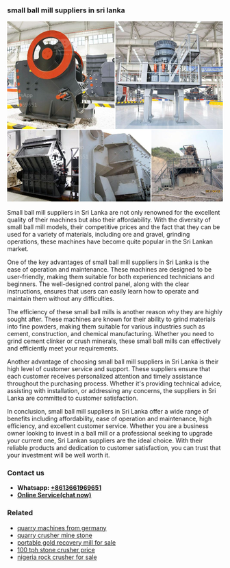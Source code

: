 <h3>small ball mill suppliers in sri lanka</h3><img src='1706754189.jpg' alt=''><p>Small ball mill suppliers in Sri Lanka are not only renowned for the excellent quality of their machines but also their affordability. With the diversity of small ball mill models, their competitive prices and the fact that they can be used for a variety of materials, including ore and gravel, grinding operations, these machines have become quite popular in the Sri Lankan market.</p><p>One of the key advantages of small ball mill suppliers in Sri Lanka is the ease of operation and maintenance. These machines are designed to be user-friendly, making them suitable for both experienced technicians and beginners. The well-designed control panel, along with the clear instructions, ensures that users can easily learn how to operate and maintain them without any difficulties.</p><p>The efficiency of these small ball mills is another reason why they are highly sought after. These machines are known for their ability to grind materials into fine powders, making them suitable for various industries such as cement, construction, and chemical manufacturing. Whether you need to grind cement clinker or crush minerals, these small ball mills can effectively and efficiently meet your requirements.</p><p>Another advantage of choosing small ball mill suppliers in Sri Lanka is their high level of customer service and support. These suppliers ensure that each customer receives personalized attention and timely assistance throughout the purchasing process. Whether it's providing technical advice, assisting with installation, or addressing any concerns, the suppliers in Sri Lanka are committed to customer satisfaction.</p><p>In conclusion, small ball mill suppliers in Sri Lanka offer a wide range of benefits including affordability, ease of operation and maintenance, high efficiency, and excellent customer service. Whether you are a business owner looking to invest in a ball mill or a professional seeking to upgrade your current one, Sri Lankan suppliers are the ideal choice. With their reliable products and dedication to customer satisfaction, you can trust that your investment will be well worth it.</p><h3>Contact us</h3><ul><li><strong>Whatsapp:&nbsp;<a href="https://wa.me/8613661969651">+8613661969651</a></strong></li><li><a href="https://swt.shibang-china.com/?git&amp;zhl&amp;small ball mill suppliers in sri lanka"><strong>Online Service(chat now)</strong></a></li></ul><h3>Related</h3><ul><li><a href='quarry machines from germany.md'>quarry machines from germany</a></li><li><a href='quarry crusher mine stone.md'>quarry crusher mine stone</a></li><li><a href='portable gold recovery mill for sale.md'>portable gold recovery mill for sale</a></li><li><a href='100 tph stone crusher price.md'>100 tph stone crusher price</a></li><li><a href='nigeria rock crusher for sale.md'>nigeria rock crusher for sale</a></li></ul>